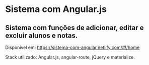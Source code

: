 # Sistema com Angular.js

## Sistema com funções de adicionar, editar e excluir alunos e notas.

Disponível em: https://sistema-com-angular.netlify.com/#!/home

Stack utilizado: Angular.js, angular-route, jQuery e materialize.
